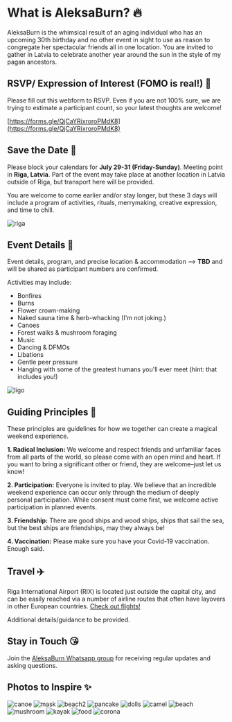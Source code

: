 # What is AleksaBurn? 🔥

AleksaBurn is the whimsical result of an aging individual who has an upcoming 30th birthday and no other event in sight to use as reason to congregate 
her spectacular friends all in one location. You are invited to gather in Latvia to celebrate another year around the sun in the style of my pagan ancestors. 

## RSVP/ Expression of Interest (FOMO is real!) 🤩

Please fill out this webform to RSVP. Even if you are not 100% sure, we are trying to estimate a participant count, so your latest thoughts are welcome! 

[https://forms.gle/QjCaYRixroroPMdK8](https://forms.gle/QjCaYRixroroPMdK8)


## Save the Date 🎉

Please block your calendars for **July 29-31 (Friday-Sunday)**. Meeting point in **Riga, Latvia**. 
Part of the event may take place at another location in Latvia outside of Riga, but transport here will be provided. 

You are welcome to come earlier and/or stay longer, but these 3 days will include a program of activities, rituals, merrymaking, creative expression, and time to chill. 

![riga](./Riga-Latvia.jpeg)

## Event Details 🛶

Event details, program, and precise location & accommodation –> **TBD** and will be shared as participant numbers are confirmed. 

Activities may include: 
- Bonfires
- Burns 
- Flower crown-making
- Naked sauna time & herb-whacking (I'm not joking.)
- Canoes
- Forest walks & mushroom foraging
- Music 
- Dancing & DFMOs
- Libations
- Gentle peer pressure
- Hanging with some of the greatest humans you'll ever meet (hint: that includes you!)

![ligo](./ligo.jpeg)

## Guiding Principles 👯

These principles are guidelines for how we together can create a magical weekend experience. 

**1. Radical Inclusion:** We welcome and respect friends and unfamiliar faces from all parts of the world, so please come with an open mind and heart. If you want to bring a significant other or friend, they are welcome–just let us know! 

**2. Participation:** Everyone is invited to play. We believe that an incredible weekend experience can occur only through the medium of deeply personal participation. While consent must come first, we welcome active participation in planned events.  

**3. Friendship:** There are good ships and wood ships, ships that sail the sea, but the best ships are friendships, may they always be!

**4. Vaccination:** Please make sure you have your Covid-19 vaccination. Enough said. 

## Travel ✈️

Riga International Airport (RIX) is located just outside the capital city, and can be easily reached via a number of airline routes that often have layovers in other European countries. 
[Check out flights!](https://www.google.com/search?q=google+flights+riga&oq=google+flights+riga)

Additional details/guidance to be provided. 


## Stay in Touch 😘

Join the [AleksaBurn Whatsapp group](https://chat.whatsapp.com/BZMOTAZ3jgiFiVe3ArxQPK) for receiving regular updates and asking questions.  

## Photos to Inspire ✨
![canoe](./canoe.jpeg)
![mask](./mask.jpeg)
![beach2](./beach2.jpeg)
![pancake](./pancake.jpeg)
![dolls](./dolls.jpeg)
![camel](./camel.jpeg)
![beach](./beach.jpeg)
![mushroom](./mushroom.jpeg)
![kayak](./kayak.jpeg)
![food](./food.jpeg)
![corona](./corona.jpeg)


